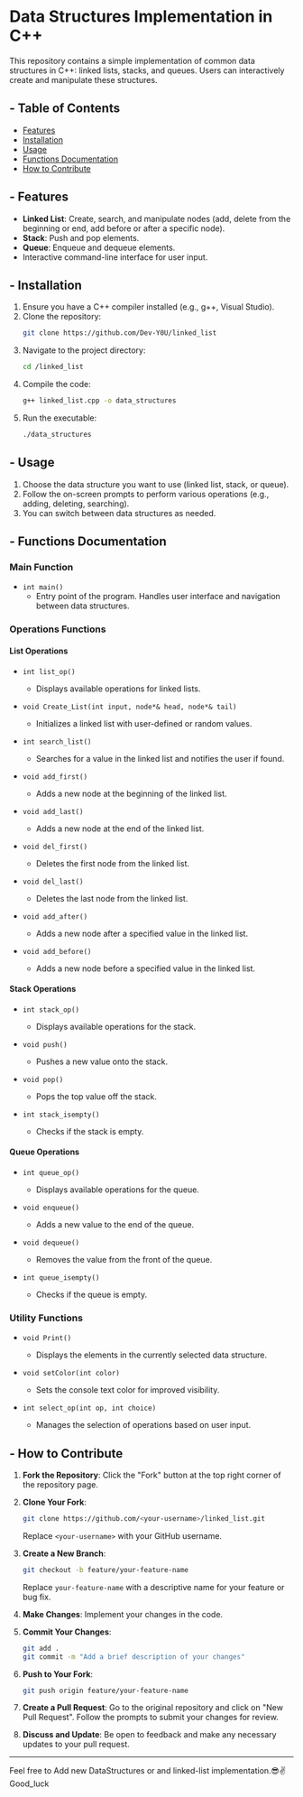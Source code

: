 # Data Structures Implementation in C++

This repository contains a simple implementation of common data structures in C++: linked lists, stacks, and queues. Users can interactively create and manipulate these structures.

## - Table of Contents

- [Features](##Features)
- [Installation](##installation)
- [Usage](##usage)
- [Functions Documentation](##functions-documentation)
- [How to Contribute](##how-to-contribute)

## - Features

- **Linked List**: Create, search, and manipulate nodes (add, delete from the beginning or end, add before or after a specific node).
- **Stack**: Push and pop elements.
- **Queue**: Enqueue and dequeue elements.
- Interactive command-line interface for user input.

## - Installation

1. Ensure you have a C++ compiler installed (e.g., g++, Visual Studio).
2. Clone the repository:
   ```bash
   git clone https://github.com/Dev-Y0U/linked_list
   ```
3. Navigate to the project directory:
   ```bash
   cd /linked_list
   ```
4. Compile the code:
   ```bash
   g++ linked_list.cpp -o data_structures
   ```
5. Run the executable:
   ```bash
   ./data_structures
   ```
   
## - Usage

1. Choose the data structure you want to use (linked list, stack, or queue).
2. Follow the on-screen prompts to perform various operations (e.g., adding, deleting, searching).
3. You can switch between data structures as needed.

## - Functions Documentation

### Main Function

- `int main()`
  - Entry point of the program. Handles user interface and navigation between data structures.

### Operations Functions

#### List Operations

- `int list_op()`
  - Displays available operations for linked lists.
  
- `void Create_List(int input, node*& head, node*& tail)`
  - Initializes a linked list with user-defined or random values.

- `int search_list()`
  - Searches for a value in the linked list and notifies the user if found.

- `void add_first()`
  - Adds a new node at the beginning of the linked list.

- `void add_last()`
  - Adds a new node at the end of the linked list.

- `void del_first()`
  - Deletes the first node from the linked list.

- `void del_last()`
  - Deletes the last node from the linked list.

- `void add_after()`
  - Adds a new node after a specified value in the linked list.

- `void add_before()`
  - Adds a new node before a specified value in the linked list.

#### Stack Operations

- `int stack_op()`
  - Displays available operations for the stack.

- `void push()`
  - Pushes a new value onto the stack.

- `void pop()`
  - Pops the top value off the stack.

- `int stack_isempty()`
  - Checks if the stack is empty.

#### Queue Operations

- `int queue_op()`
  - Displays available operations for the queue.

- `void enqueue()`
  - Adds a new value to the end of the queue.

- `void dequeue()`
  - Removes the value from the front of the queue.

- `int queue_isempty()`
  - Checks if the queue is empty.

### Utility Functions

- `void Print()`
  - Displays the elements in the currently selected data structure.

- `void setColor(int color)`
  - Sets the console text color for improved visibility.

- `int select_op(int op, int choice)`
  - Manages the selection of operations based on user input.

## - How to Contribute

1. **Fork the Repository**: Click the "Fork" button at the top right corner of the repository page.

2. **Clone Your Fork**:
   ```bash
   git clone https://github.com/<your-username>/linked_list.git
   ```
   Replace `<your-username>` with your GitHub username.

3. **Create a New Branch**:
   ```bash
   git checkout -b feature/your-feature-name
   ```
   Replace `your-feature-name` with a descriptive name for your feature or bug fix.

4. **Make Changes**: Implement your changes in the code.

5. **Commit Your Changes**:
   ```bash
   git add .
   git commit -m "Add a brief description of your changes"
   ```

6. **Push to Your Fork**:
   ```bash
   git push origin feature/your-feature-name
   ```

7. **Create a Pull Request**: Go to the original repository and click on "New Pull Request". Follow the prompts to submit your changes for review.

8. **Discuss and Update**: Be open to feedback and make any necessary updates to your pull request.

------
Feel free to Add new DataStructures or and linked-list implementation.😎✌ Good_luck
